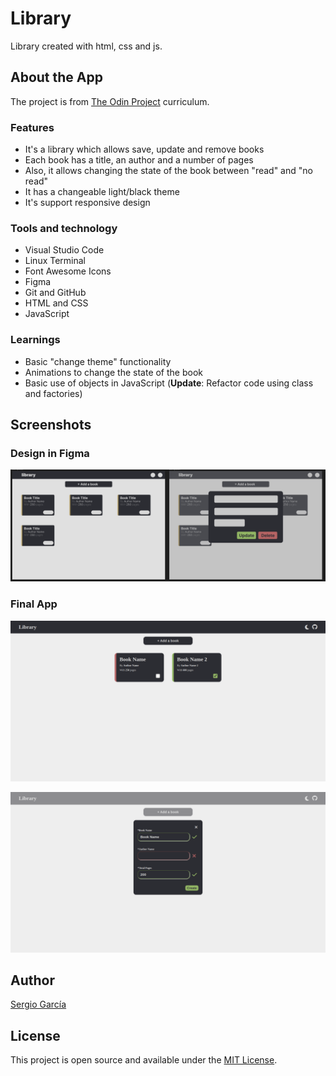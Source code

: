 # Library

Library created with html, css and js.

## About the App

The project is from [The Odin Project](https://www.theodinproject.com/lessons/node-path-javascript-library) curriculum.

### Features

- It's a library which allows save, update and remove books
- Each book has a title, an author and a number of pages
- Also, it allows changing the state of the book between "read" and "no read"
- It has a changeable light/black theme
- It's support responsive design

### Tools and technology

- Visual Studio Code
- Linux Terminal
- Font Awesome Icons
- Figma
- Git and GitHub
- HTML and CSS
- JavaScript

### Learnings

- Basic "change theme" functionality
- Animations to change the state of the book
- Basic use of objects in JavaScript (**Update**: Refactor code using class and factories)

## Screenshots

### Design in Figma

![design in figma](./images/figma-design.png)

### Final App

![main window](./images/main-window.png)

![menu to create book](./images/menu-create.png)

## Author

[Sergio García](https://github.com/sergiogarciiam)

## License

This project is open source and available under the [MIT License](./LICENSE).
